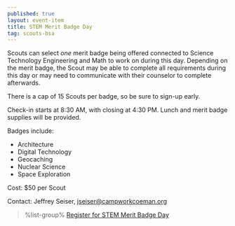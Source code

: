 ```yaml
---
published: true
layout: event-item
title: STEM Merit Badge Day
tag: scouts-bsa
---
```


Scouts can select *one* merit badge being offered connected to Science Technology Engineering and Math to work on during this day. Depending on the merit badge, the Scout may be able to complete all requirements during this day or may need to communicate with their counselor to complete afterwards.

There is a cap of 15 Scouts per badge, so be sure to sign-up early.

Check-in starts at 8:30 AM, with closing at 4:30 PM. Lunch and merit badge supplies will be provided.
 
Badges include:

- Architecture
- Digital Technology
- Geocaching
- Nuclear Science
- Space Exploration
 
Cost: $50 per Scout
 
Contact: Jeffrey Seiser, [jseiser@campworkcoeman.org](mailto:jseiser@campworkcoeman.org)


> %list-group%
> <a href="https://scoutingevent.com/066-92043" class="list-group-item">Register for STEM Merit Badge Day</a>
